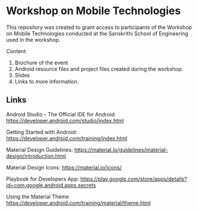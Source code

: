 # Workshop on Mobile Technologies

This repository was created to grant access to participants of the Workshop on Mobile Technologies conducted at the Sanskrithi School of Engineering used in the workshop.

Content:

1. Brochure of the event
2. Android resource files and project files created during the workshop.
3. Slides
4. Links to more information.

## Links

Android Studio - The Official IDE for Android:
https://developer.android.com/studio/index.html

Getting Started with Android:
https://developer.android.com/training/index.html

Material Design Guidelines:
https://material.io/guidelines/material-design/introduction.html

Material Design Icons:
https://material.io/icons/

Playbook for Developers App:
https://play.google.com/store/apps/details?id=com.google.android.apps.secrets

Using the Material Theme
https://developer.android.com/training/material/theme.html